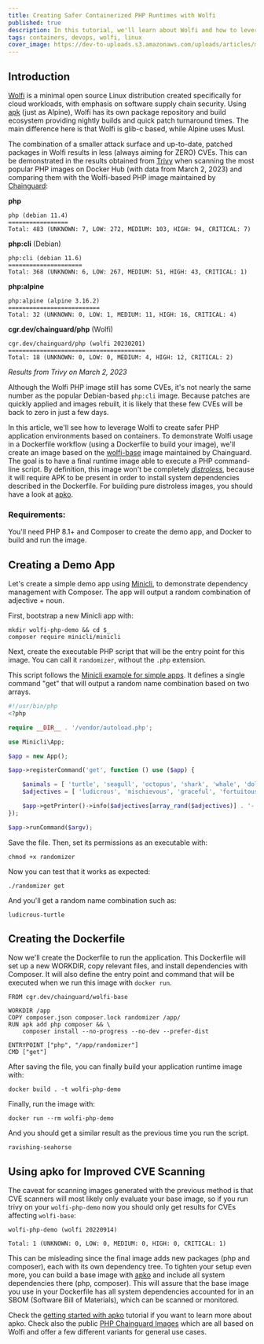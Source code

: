 ```yaml
---
title: Creating Safer Containerized PHP Runtimes with Wolfi 
published: true
description: In this tutorial, we'll learn about Wolfi and how to leverage this tiny distro for safer PHP container runtime environments.
tags: containers, devops, wolfi, linux
cover_image: https://dev-to-uploads.s3.amazonaws.com/uploads/articles/m4ifydbmk4ad8hz5pg9z.png
---
```


## Introduction

[Wolfi](https://edu.chainguard.dev/open-source/wolfi/overview/) is a minimal open source Linux distribution created specifically for cloud workloads, with emphasis on software supply chain security. Using [apk](https://wiki.alpinelinux.org/wiki/Alpine_Package_Keeper) (just as Alpine), Wolfi has its own package repository and build ecosystem providing nightly builds and quick patch turnaround times. The main difference here is that Wolfi is glib-c based, while Alpine uses Musl.

The combination of a smaller attack surface and up-to-date, patched packages in Wolfi results in less (always aiming for ZERO) CVEs. This can be demonstrated in the results obtained from [Trivy](https://github.com/aquasecurity/trivy) when scanning the most popular PHP images on Docker Hub (with data from March 2, 2023) and comparing them with the Wolfi-based PHP image maintained by [Chainguard](https://chainguard.dev):

**php**
```
php (debian 11.4)
=================
Total: 483 (UNKNOWN: 7, LOW: 272, MEDIUM: 103, HIGH: 94, CRITICAL: 7)
```

**php:cli** (Debian)
```
php:cli (debian 11.6)
=====================
Total: 368 (UNKNOWN: 6, LOW: 267, MEDIUM: 51, HIGH: 43, CRITICAL: 1)
```

**php:alpine**
```
php:alpine (alpine 3.16.2)
==========================
Total: 32 (UNKNOWN: 0, LOW: 1, MEDIUM: 11, HIGH: 16, CRITICAL: 4)
```

**cgr.dev/chainguard/php** (Wolfi)
```
cgr.dev/chainguard/php (wolfi 20230201)
=======================================
Total: 18 (UNKNOWN: 0, LOW: 0, MEDIUM: 4, HIGH: 12, CRITICAL: 2)
```
_Results from Trivy on March 2, 2023_

Although the Wolfi PHP image still has some CVEs, it's not nearly the same number as the popular Debian-based `php:cli` image. Because patches are quickly applied and images rebuilt, it is likely that these few CVEs will be back to zero in just a few days.

In this article, we'll see how to leverage Wolfi to create safer PHP application environments based on containers. To demonstrate Wolfi usage in a Dockerfile workflow (using a Dockerfile to build your image), we'll create an image based on the [wolfi-base](https://github.com/chainguard-images/images/tree/main/images/wolfi-base) image maintained by Chainguard. The goal is to have a final runtime image able to execute a PHP command-line script. By definition, this image won't be completely _[distroless](https://www.chainguard.dev/unchained/minimal-container-images-towards-a-more-secure-future)_, because it will require APK to be present in order to install system dependencies described in the Dockerfile. For building pure distroless images, you should have a look at [apko](https://edu.chainguard.dev/open-source/apko/overview/).

### Requirements:

You'll need PHP 8.1+ and Composer to create the demo app, and Docker to build and run the image.

## Creating a Demo App
Let's create a simple demo app using [Minicli](https://docs.minicli.dev), to demonstrate dependency management with Composer. The app will output a random combination of adjective + noun. 

First, bootstrap a new Minicli app with:

```shell
mkdir wolfi-php-demo && cd $_
composer require minicli/minicli
```

Next, create the executable PHP script that will be the entry point for this image. You can call it `randomizer`, without the `.php` extension.

This script follows the [Minicli example for simple apps](https://docs.minicli.dev/en/latest/getting_started/creating-apps/#creating-a-simple-app). It defines a single command "get" that will output a random name combination based on two arrays.

```php
#!/usr/bin/php
<?php

require __DIR__ . '/vendor/autoload.php';

use Minicli\App;

$app = new App();

$app->registerCommand('get', function () use ($app) {

    $animals = [ 'turtle', 'seagull', 'octopus', 'shark', 'whale', 'dolphin', 'walrus', 'penguin', 'seahorse'];
    $adjectives = [ 'ludicrous', 'mischievous', 'graceful', 'fortuitous', 'charming', 'ravishing', 'gregarious'];

    $app->getPrinter()->info($adjectives[array_rand($adjectives)] . '-' . $animals[array_rand($animals)]);
});

$app->runCommand($argv);


```

Save the file. Then, set its permissions as an executable with:

```shell
chmod +x randomizer
```

Now you can test that it works as expected:

```shell
./randomizer get
```

And you'll get a random name combination such as:
```
ludicrous-turtle
```

## Creating the Dockerfile

Now we'll create the Dockerfile to run the application. This Dockerfile will set up a new WORKDIR, copy relevant files, and install dependencies with Composer. It will also define the entry point and command that will be executed when we run this image with `docker run`.

```
FROM cgr.dev/chainguard/wolfi-base

WORKDIR /app
COPY composer.json composer.lock randomizer /app/
RUN apk add php composer && \
    composer install --no-progress --no-dev --prefer-dist

ENTRYPOINT ["php", "/app/randomizer"]
CMD ["get"]

```

After saving the file, you can finally build your application runtime image with:

```shell
docker build . -t wolfi-php-demo 
```

Finally, run the image with:

```shell
docker run --rm wolfi-php-demo
```

And you should get a similar result as the previous time you run the script.

```
ravishing-seahorse

```

## Using apko for Improved CVE Scanning

The caveat for scanning images generated with the previous method is that CVE scanners will most likely only evaluate your base image, so if you run trivy on your `wolfi-php-demo` now you should only get results for CVEs affecting `wolfi-base`:

```
wolfi-php-demo (wolfi 20220914)

Total: 1 (UNKNOWN: 0, LOW: 0, MEDIUM: 0, HIGH: 0, CRITICAL: 1)
```

This can be misleading since the final image adds new packages (php and composer), each with its own dependency tree. To tighten your setup even more, you can build a base image with [apko](https://edu.chainguard.dev/open-source/apko/overview/) and include all system dependencies there (php, composer). This will assure that the base image you use in your Dockerfile has all system dependencies accounted for in an SBOM (Software Bill of Materials), which can be scanned or monitored.

Check the [getting started with apko](https://edu.chainguard.dev/open-source/apko/getting-started-with-apko/) tutorial if you want to learn more about apko. Check also the public [PHP Chainguard Images](https://edu.chainguard.dev/chainguard/chainguard-images/reference/php/overview/) which are all based on Wolfi and offer a few different variants for general use cases.